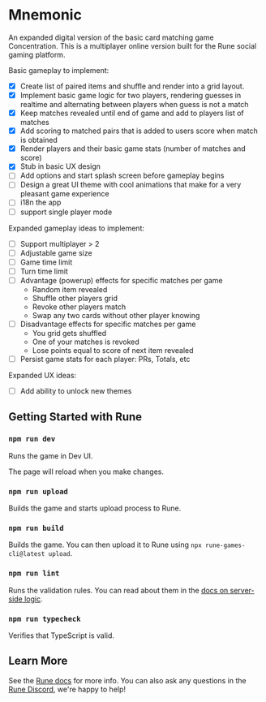 # Mnemonic

An expanded digital version of the basic card matching game Concentration. This is a multiplayer online version built for the Rune social gaming platform.

Basic gameplay to implement:

- [x] Create list of paired items and shuffle and render into a grid layout.
- [x] Implement basic game logic for two players, rendering guesses in realtime and alternating between players when guess is not a match
- [x] Keep matches revealed until end of game and add to players list of matches
- [x] Add scoring to matched pairs that is added to users score when match is obtained
- [x] Render players and their basic game stats (number of matches and score)
- [x] Stub in basic UX design
- [ ] Add options and start splash screen before gameplay begins
- [ ] Design a great UI theme with cool animations that make for a very pleasant game experience
- [ ] i18n the app
- [ ] support single player mode

Expanded gameplay ideas to implement:

- [ ] Support multiplayer > 2
- [ ] Adjustable game size
- [ ] Game time limit
- [ ] Turn time limit
- [ ] Advantage (powerup) effects for specific matches per game
  - Random item revealed
  - Shuffle other players grid
  - Revoke other players match
  - Swap any two cards without other player knowing
- [ ] Disadvantage effects for specific matches per game
  - You grid gets shuffled
  - One of your matches is revoked
  - Lose points equal to score of next item revealed
- [ ] Persist game stats for each player: PRs, Totals, etc

Expanded UX ideas:

- [ ] Add ability to unlock new themes

## Getting Started with Rune

### `npm run dev`

Runs the game in Dev UI.

The page will reload when you make changes.

### `npm run upload`

Builds the game and starts upload process to Rune.

### `npm run build`

Builds the game. You can then upload it to Rune using `npx rune-games-cli@latest upload`.

### `npm run lint`

Runs the validation rules. You can read about them in the [docs on server-side logic](https://developers.rune.ai/docs/advanced/server-side-logic).

### `npm run typecheck`

Verifies that TypeScript is valid.

## Learn More

See the [Rune docs](https://developers.rune.ai/docs/quick-start) for more info. You can also ask any questions in the [Rune Discord](https://discord.gg/rune-devs), we're happy to help!
